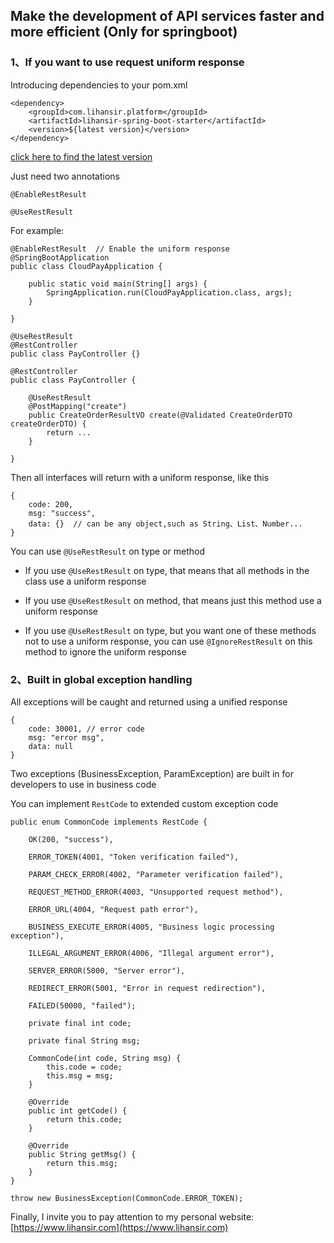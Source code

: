 ## Make the development of API services faster and more efficient (Only for springboot)

### 1、If you want to use request uniform response

Introducing dependencies to your pom.xml

```
<dependency>
    <groupId>com.lihansir.platform</groupId>
    <artifactId>lihansir-spring-boot-starter</artifactId>
    <version>${latest version}</version>
</dependency>
```
[click here to find the latest version](https://mvnrepository.com/artifact/com.lihansir.platform/lihansir-spring-boot-starter)

Just need two annotations

```
@EnableRestResult 

@UseRestResult
```
 
 For example:
```
@EnableRestResult  // Enable the uniform response
@SpringBootApplication
public class CloudPayApplication {

    public static void main(String[] args) {
        SpringApplication.run(CloudPayApplication.class, args);
    }

}

@UseRestResult
@RestController
public class PayController {}

@RestController
public class PayController {

    @UseRestResult
    @PostMapping("create")
    public CreateOrderResultVO create(@Validated CreateOrderDTO createOrderDTO) {
        return ...
    }

}
```
Then all interfaces will return with a uniform response, like this
```
{
    code: 200,
    msg: "success",
    data: {}  // can be any object,such as String、List、Number...
}
```
You can use `@UseRestResult` on type or method

- If you use `@UseRestResult` on type, that means that all methods in the class use a uniform response

- If you use `@UseRestResult` on method, that means just this method use a uniform response

- If you use `@UseRestResult` on type, but you want one of these methods not to use a uniform response,
    you can use `@IgnoreRestResult` on this method to ignore the uniform response
    
### 2、Built in global exception handling

All exceptions will be caught and returned using a unified response
```
{
    code: 30001, // error code
    msg: "error msg",
    data: null
}
```

Two exceptions (BusinessException, ParamException) are built in for developers to use in business code

You can implement `RestCode` to extended custom exception code

```
public enum CommonCode implements RestCode {

    OK(200, "success"),

    ERROR_TOKEN(4001, "Token verification failed"),

    PARAM_CHECK_ERROR(4002, "Parameter verification failed"),

    REQUEST_METHOD_ERROR(4003, "Unsupported request method"),

    ERROR_URL(4004, "Request path error"),

    BUSINESS_EXECUTE_ERROR(4005, "Business logic processing exception"),

    ILLEGAL_ARGUMENT_ERROR(4006, "Illegal argument error"),

    SERVER_ERROR(5000, "Server error"),

    REDIRECT_ERROR(5001, "Error in request redirection"),

    FAILED(50000, "failed");

    private final int code;

    private final String msg;

    CommonCode(int code, String msg) {
        this.code = code;
        this.msg = msg;
    }

    @Override
    public int getCode() {
        return this.code;
    }

    @Override
    public String getMsg() {
        return this.msg;
    }
}
```

```
throw new BusinessException(CommonCode.ERROR_TOKEN);
```

Finally, I invite you to pay attention to my personal website:
[https://www.lihansir.com](https://www.lihansir.com)
